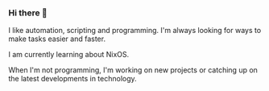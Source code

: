 ### Hi there 👋

I like automation, scripting and programming. I'm always looking for ways to
make tasks easier and faster.

I am currently learning about NixOS.

When I'm not programming, I'm working on new projects or catching up on the
latest developments in technology.

